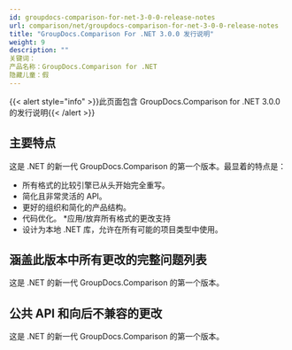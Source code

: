 ```yaml
---
id: groupdocs-comparison-for-net-3-0-0-release-notes
url: comparison/net/groupdocs-comparison-for-net-3-0-0-release-notes
title: "GroupDocs.Comparison For .NET 3.0.0 发行说明"
weight: 9
description: ""
关键词：
产品名称：GroupDocs.Comparison for .NET
隐藏儿童：假
---
```

{{< alert style="info" >}}此页面包含 GroupDocs.Comparison for .NET 3.0.0 的发行说明{{< /alert >}}

## 主要特点

这是 .NET 的新一代 GroupDocs.Comparison 的第一个版本。最显着的特点是：

* 所有格式的比较引擎已从头开始完全重写。
* 简化且非常灵活的 API。
* 更好的组织和简化的产品结构。
* 代码优化。
*应用/放弃所有格式的更改支持
* 设计为本地 .NET 库，允许在所有可能的项目类型中使用。

## 涵盖此版本中所有更改的完整问题列表

这是 .NET 的新一代 GroupDocs.Comparison 的第一个版本。

## 公共 API 和向后不兼容的更改

这是 .NET 的新一代 GroupDocs.Comparison 的第一个版本。

